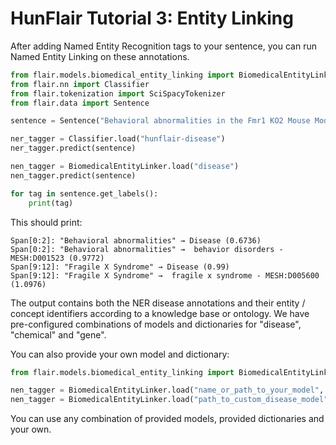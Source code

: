 # HunFlair Tutorial 3: Entity Linking

After adding Named Entity Recognition tags to your sentence, you can run Named Entity Linking on these annotations. 
```python
from flair.models.biomedical_entity_linking import BiomedicalEntityLinker
from flair.nn import Classifier
from flair.tokenization import SciSpacyTokenizer
from flair.data import Sentence

sentence = Sentence("Behavioral abnormalities in the Fmr1 KO2 Mouse Model of Fragile X Syndrome", use_tokenizer=SciSpacyTokenizer())

ner_tagger = Classifier.load("hunflair-disease")
ner_tagger.predict(sentence)

nen_tagger = BiomedicalEntityLinker.load("disease")
nen_tagger.predict(sentence)

for tag in sentence.get_labels():
    print(tag)
```
This should print:
~~~
Span[0:2]: "Behavioral abnormalities" → Disease (0.6736)
Span[0:2]: "Behavioral abnormalities" →  behavior disorders - MESH:D001523 (0.9772)
Span[9:12]: "Fragile X Syndrome" → Disease (0.99)
Span[9:12]: "Fragile X Syndrome" →  fragile x syndrome - MESH:D005600 (1.0976)
~~~
The output contains both the NER disease annotations and their entity / concept identifiers according to 
a knowledge base or ontology. We have pre-configured combinations of models and dictionaries for 
"disease", "chemical" and "gene". 

You can also provide your own model and dictionary:
```python
from flair.models.biomedical_entity_linking import BiomedicalEntityLinker

nen_tagger = BiomedicalEntityLinker.load("name_or_path_to_your_model", dictionary_names_or_paths="name_or_path_to_your_dictionary")
nen_tagger = BiomedicalEntityLinker.load("path_to_custom_disease_model", dictionary_names_or_paths="disease")
````
You can use any combination of provided models, provided dictionaries and your own.
